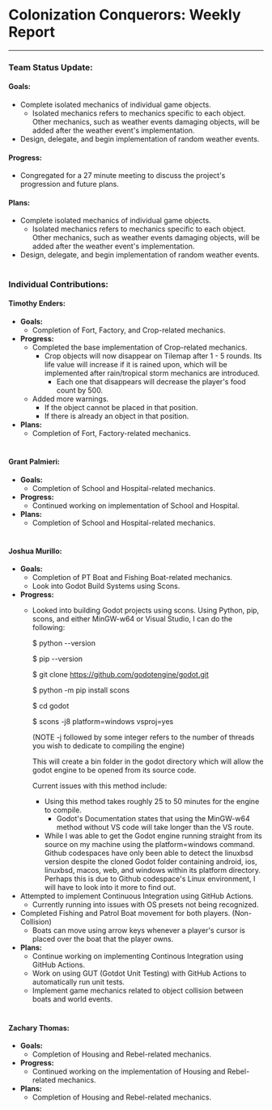 # **Colonization Conquerors: Weekly Report**
___

### Team Status Update:
#### **Goals:**
- Complete isolated mechanics of individual game objects.
  - Isolated mechanics refers to mechanics specific to each object. Other mechanics, such as weather events damaging objects, will be added after the weather event's implementation.
- Design, delegate, and begin implementation of random weather events.

#### **Progress:**
- Congregated for a 27 minute meeting to discuss the project's progression and future plans.

#### **Plans:**
- Complete isolated mechanics of individual game objects.
  - Isolated mechanics refers to mechanics specific to each object. Other mechanics, such as weather events damaging objects, will be added after the weather event's implementation.
- Design, delegate, and begin implementation of random weather events.

#
### Individual Contributions:

#### **Timothy Enders:**
- **Goals:**
  - Completion of Fort, Factory, and Crop-related mechanics.
- **Progress:**
  - Completed the base implementation of Crop-related mechanics.
    - Crop objects will now disappear on Tilemap after 1 - 5 rounds. Its life value will increase if it is rained upon, which will be implemented after rain/tropical storm mechanics are introduced.
      - Each one that disappears will decrease the player's food count by 500.
  - Added more warnings.
    - If the object cannot be placed in that position.
    - If there is already an object in that position.
- **Plans:**
  - Completion of Fort, Factory-related mechanics.

#
#### **Grant Palmieri:**
- **Goals:**
  - Completion of School and Hospital-related mechanics.
- **Progress:**
  - Continued working on implementation of School and Hospital.
- **Plans:**
  - Completion of School and Hospital-related mechanics.

#
#### **Joshua Murillo:**
- **Goals:**
  - Completion of PT Boat and Fishing Boat-related mechanics.
  - Look into Godot Build Systems using Scons.
- **Progress:**
  - Looked into building Godot projects using scons.
    Using Python, pip, scons, and either MinGW-w64 or Visual Studio, I can do the following:
    
    $ python --version
    
    $ pip --version
    
    $ git clone https://github.com/godotengine/godot.git
    
    $ python -m pip install scons
    
    $ cd godot
    
    $ scons -j8 platform=windows vsproj=yes

    (NOTE -j followed by some integer refers to the number of threads you wish to dedicate to compiling the engine)
    
    This will create a bin folder in the godot directory which will allow the godot engine to be opened from its source code.

    Current issues with this method include:
    - Using this method takes roughly 25 to 50 minutes for the engine to compile.
      - Godot's Documentation states that using the MinGW-w64 method without VS code will take longer than the VS route.
    - While I was able to get the Godot engine running straight from its source on my machine using the platform=windows command. Github codespaces have only been able to detect the linuxbsd version despite the cloned Godot folder containing android, ios, linuxbsd, macos, web, and windows within its platform directory. Perhaps this is due to Github codespace's Linux environment, I will have to look into it more to find out.
- Attempted to implement Continuous Integration using GitHub Actions.
  - Currently running into issues with OS presets not being recognized.
- Completed Fishing and Patrol Boat movement for both players. (Non-Collision)
  - Boats can move using arrow keys whenever a player's cursor is placed over the boat that the player owns.
- **Plans:**
  - Continue working on implementing Continous Integration using GitHub Actions.
  - Work on using GUT (Gotdot Unit Testing) with GitHub Actions to automatically run unit tests.
  - Implement game mechanics related to object collision between boats and world events.

#
#### **Zachary Thomas:**
- **Goals:**
  - Completion of Housing and Rebel-related mechanics.
- **Progress:**
  - Continued working on the implementation of Housing and Rebel-related mechanics.
- **Plans:**
  - Completion of Housing and Rebel-related mechanics.

